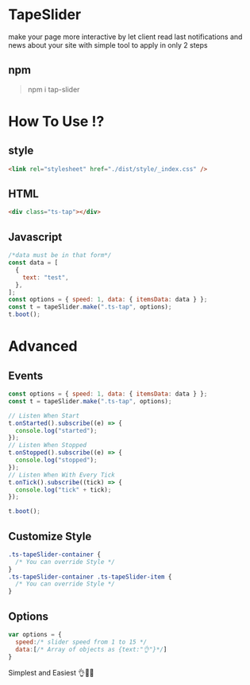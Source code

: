 # TapeSlider

make your page more interactive by let client read last notifications and news about your site
with simple tool to apply in only 2 steps

## npm

> npm i tap-slider

# How To Use ⁉

## style

```html
<link rel="stylesheet" href="./dist/style/_index.css" />
```

## HTML

```html
<div class="ts-tap"></div>
```

## Javascript

```javascript
/*data must be in that form*/
const data = [
  {
    text: "test",
  },
];
const options = { speed: 1, data: { itemsData: data } };
const t = tapeSlider.make(".ts-tap", options);
t.boot();
```

# Advanced

## Events

```javascript
const options = { speed: 1, data: { itemsData: data } };
const t = tapeSlider.make(".ts-tap", options);

// Listen When Start
t.onStarted().subscribe((e) => {
  console.log("started");
});
// Listen When Stopped
t.onStopped().subscribe((e) => {
  console.log("stopped");
});
// Listen When With Every Tick
t.onTick().subscribe((tick) => {
  console.log("tick" + tick);
});

t.boot();
```

## Customize Style

```css
.ts-tapeSlider-container {
  /* You can override Style */
}
.ts-tapeSlider-container .ts-tapeSlider-item {
  /* You can override Style */
}
```

## Options

```javascript
var options = {
  speed:/* slider speed from 1 to 15 */
  data:[/* Array of objects as {text:"👌"}*/]
}
```

Simplest and Easiest 👌💖👏
